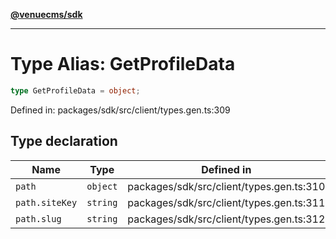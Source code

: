 [**@venuecms/sdk**](../Index.md)

***

# Type Alias: GetProfileData

```ts
type GetProfileData = object;
```

Defined in: packages/sdk/src/client/types.gen.ts:309

## Type declaration

| Name | Type | Defined in |
| ------ | ------ | ------ |
| <a id="path"></a> `path` | `object` | packages/sdk/src/client/types.gen.ts:310 |
| `path.siteKey` | `string` | packages/sdk/src/client/types.gen.ts:311 |
| `path.slug` | `string` | packages/sdk/src/client/types.gen.ts:312 |
